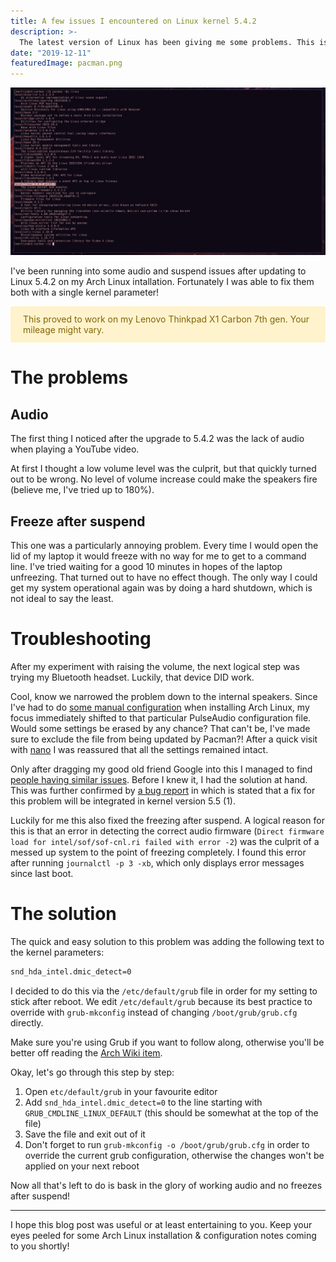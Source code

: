 ```yaml
---
title: A few issues I encountered on Linux kernel 5.4.2
description: >-
  The latest version of Linux has been giving me some problems. This is the story of how I got my laptop speakers working again while simutaneously fixing freezes after suspend.
date: "2019-12-11"
featuredImage: pacman.png
---
```


![Highlighted Linux kernel version 5.4.2 after Pacman local search](./pacman.png)

I've been running into some audio and suspend issues after updating to Linux 5.4.2 on my Arch Linux intallation. Fortunately I was able to fix them both with a single kernel parameter!

<div style="color: #856404; background-color: #fff3cd; border-color: #ffeeba; padding: .75rem 1.25rem; margin-bottom: 1rem; border: 1px solid transparent border-top-color: transparent; border-right-color: transparent; border-bottom-color: transparent; border-left-color: transparent; border-radius: .25rem;" role="alert">
    This proved to work on my Lenovo Thinkpad X1 Carbon 7th gen. Your mileage might vary.
</div>

# The problems
## Audio
The first thing I noticed after the upgrade to 5.4.2 was the lack of audio when playing a YouTube video.

At first I thought a low volume level was the culprit, but that quickly turned out to be wrong. No level of volume increase could make the speakers fire (believe me, I've tried up to 180%).

## Freeze after suspend
This one was a particularly annoying problem. Every time I would open the lid of my laptop it would freeze with no way for me to get to a command line. I've tried waiting for a good 10 minutes in hopes of the laptop unfreezing. That turned out to have no effect though. The only way I could get my system operational again was by doing a hard shutdown, which is not ideal to say the least.

# Troubleshooting

After my experiment with raising the volume, the next logical step was trying my Bluetooth headset. Luckily, that device DID work.  

Cool, know we narrowed the problem down to the internal speakers. Since I've had to do [some manual configuration](https://wiki.archlinux.org/index.php/Lenovo_ThinkPad_X1_Carbon_(Gen_7)#Audio) when installing Arch Linux, my focus immediately shifted to that particular PulseAudio configuration file. Would some settings be erased by any chance? That can't be, I've made sure to exclude the file from being updated by Pacman?! After a quick visit with [nano](https://wiki.archlinux.org/index.php/Nano) I was reassured that all the settings remained intact.

Only after dragging my good old friend Google into this I managed to find [people having similar issues](https://bbs.archlinux.org/viewtopic.php?id=251157). Before I knew it, I had the solution at hand. This was further confirmed by [a bug report](https://bugs.archlinux.org/task/64720) in which is stated that a fix for this problem will be integrated in kernel version 5.5 (1).

Luckily for me this also fixed the freezing after suspend. A logical reason for this is that an error in detecting the correct audio firmware (```Direct firmware load for intel/sof/sof-cnl.ri failed with error -2```) was the culprit of a messed up system to the point of freezing completely. I found this error after running ```journalctl -p 3 -xb```, which only displays error messages since last boot.

# The solution
The quick and easy solution to this problem was adding the following text to the kernel parameters:

```bash
snd_hda_intel.dmic_detect=0
```

I decided to do this via the ```/etc/default/grub``` file in order for my setting to stick after reboot. We edit ```/etc/default/grub``` because its best practice to override with ```grub-mkconfig``` instead of changing ```/boot/grub/grub.cfg```  directly.

Make sure you're using Grub if you want to follow along, otherwise you'll be better off reading the [Arch Wiki item](https://wiki.archlinux.org/index.php/kernel_parameters).

Okay, let's go through this step by step:

1. Open ```etc/default/grub``` in your favourite editor
2. Add ```snd_hda_intel.dmic_detect=0``` to the line starting with ```GRUB_CMDLINE_LINUX_DEFAULT``` (this should be somewhat at the top of the file)
3. Save the file and exit out of it
4. Don't forget to run ```grub-mkconfig -o /boot/grub/grub.cfg``` in order to override the current grub configuration, otherwise the changes won't be applied on your next reboot

Now all that's left to do is bask in the glory of working audio and no freezes after suspend!

<hr>

I hope this blog post was useful or at least entertaining to you.
Keep your eyes peeled for some Arch Linux installation & configuration notes coming to you shortly!